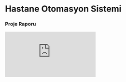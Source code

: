# Hastane Otomasyon Sistemi

### Proje Raporu

![Proje Raporunu görmek için tıklayın.](https://github.com/busraozdemir0/HastaneOtomasyonu/blob/master/VTYS_Rapor.pdf)
